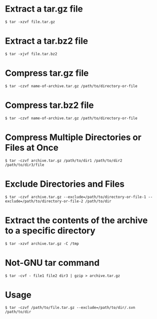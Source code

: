 # Extract a tar.gz file
```
$ tar -xzvf file.tar.gz
```

# Extract a tar.bz2 file
```
$ tar -xjvf file.tar.bz2
```

# Compress tar.gz file
```
$ tar -czvf name-of-archive.tar.gz /path/to/directory-or-file
```

# Compress tar.bz2 file
```
$ tar -czvf name-of-archive.tar.gz /path/to/directory-or-file
```

# Compress Multiple Directories or Files at Once
```
$ tar -czvf archive.tar.gz /path/to/dir1 /path/to/dir2 /path/to/dir3/file
```

# Exclude Directories and Files
```
$ tar -czvf archive.tar.gz --exclude=/path/to/directory-or-file-1 --exclude=/path/to/directory-or-file-2 /path/to/dir
```

# Extract the contents of the archive to a specific directory
```
$ tar -xzvf archive.tar.gz -C /tmp
```

# Not-GNU tar command
```
$ tar -cvf - file1 file2 dir3 | gzip > archive.tar.gz
```

# Usage
```
$ tar -czvf /path/to/file.tar.gz --exclude=/path/to/dir/.svn /path/to/dir
```

